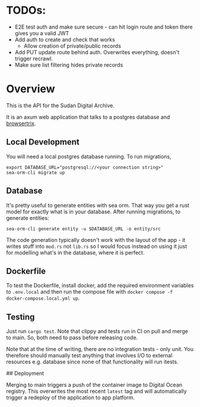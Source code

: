 # TODOs:

- E2E test auth and make sure secure - can hit login route and token there gives you a valid JWT
- Add auth to create and check that works
  - Allow creation of private/public records
- Add PUT update route behind auth. Overwrites everything, doesn't trigger recrawl.
- Make sure list filtering hides private records

# Overview

This is the API for the Sudan Digital Archive.

It is an axum web application that talks to a postgres database and
[browsertrix](https://browsertrix.com/). 

## Local Development 

You will need a local postgres database running. To run migrations, 

```shell
export DATABASE_URL="postgresql://<your connection string>"
sea-orm-cli migrate up
```

## Database

It's pretty useful to generate entities with sea orm. That way you
get a rust model for exactly what is in your database. After running
migrations, to generate entities:
```shell
sea-orm-cli generate entity -u $DATABASE_URL -o entity/src
```

The code generation typically doesn't work with the layout of the app - it writes
stuff into `mod.rs` not `lib.rs` so I would focus instead on using it just for 
modelling what's in the database, where it is perfect.


## Dockerfile

To test the Dockerfile, install docker, add the required environment variables to
`.env.local` and then run the compose file with 
`docker compose -f docker-compose.local.yml up`.

## Testing 

Just run `cargo test`. Note that clippy and tests run in CI on pull and merge
to main. So, both need to pass before releasing code.

Note that at the time of writing, there are no integration tests - only unit. 
You therefore should manually test anything that involves I/O to
external resources e.g. database since none of that functionality
will run itests.

## Deployment

Merging to main triggers a push of the container image to Digital Ocean registry.
This overwrites the most recent `latest` tag and will automatically trigger a
redeploy of the application to app platform.